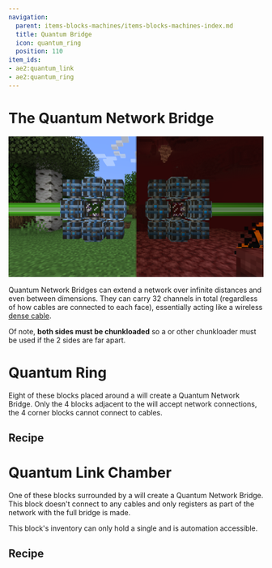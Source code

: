 ```yaml
---
navigation:
  parent: items-blocks-machines/items-blocks-machines-index.md
  title: Quantum Bridge
  icon: quantum_ring
  position: 110
item_ids:
- ae2:quantum_link
- ae2:quantum_ring
---
```


# The Quantum Network Bridge

![A formed Quantum Network Bridge](../assets/diagrams/quantum_bridge_demonstration.png)

Quantum Network Bridges can extend a network over infinite distances and even between dimensions.
They can carry 32 channels in total (regardless of how cables are connected to each face), essentially
acting like a wireless [dense cable](cables.md#dense-cable).

<GameScene zoom="4">
  <ImportStructure src="../assets/assemblies/quantum_bridge_internal_structure_1.snbt" />
  <IsometricCamera yaw="195" pitch="30" />
</GameScene>

<GameScene zoom="4">
  <ImportStructure src="../assets/assemblies/quantum_bridge_internal_structure_2.snbt" />
  <IsometricCamera yaw="195" pitch="30" />
</GameScene>

Of note, **both sides must be chunkloaded** so a <ItemLink id="spatial_anchor" /> or other chunkloader must be used
if the 2 sides are far apart.

# Quantum Ring

<BlockImage id="quantum_ring" scale="8" />

Eight of these blocks placed around a <ItemLink id="quantum_link" /> will create a
Quantum Network Bridge. Only the 4 <ItemLink id="quantum_ring" /> blocks adjacent to
the <ItemLink id="quantum_link" /> will accept network connections,
the 4 corner blocks cannot connect to cables.

## Recipe

<RecipeFor id="quantum_ring" />

# Quantum Link Chamber

<BlockImage id="quantum_link" scale="8" />

One of these blocks surrounded by a <ItemLink id="quantum_ring" />
will create a Quantum Network Bridge. This block doesn't connect to any cables and only registers
as part of the network with the full bridge is made.

This block's inventory can only hold a single <ItemLink id="quantum_entangled_singularity" /> and is
automation accessible.

## Recipe

<RecipeFor id="quantum_link" />
